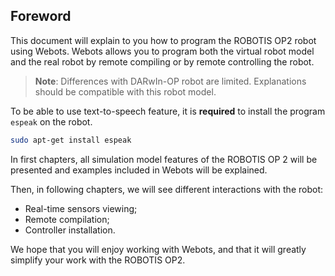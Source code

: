 ## Foreword

This document will explain to you how to program the ROBOTIS OP2 robot using
Webots. Webots allows you to program both the virtual robot model and the real
robot by remote compiling or by remote controlling the robot.

>**Note**:
Differences with DARwIn-OP robot are limited. Explanations should be compatible
with this robot model.

To be able to use text-to-speech feature, it is **required** to install the
program `espeak` on the robot.

```sh
sudo apt-get install espeak
```

In first chapters, all simulation model features of the ROBOTIS OP 2 will be
presented and examples included in Webots will be explained.

Then, in following chapters, we will see different interactions with the
robot:
- Real-time sensors viewing;
- Remote compilation;
- Controller installation.

We hope that you will enjoy working with Webots, and that it will greatly
simplify your work with the ROBOTIS OP2.
